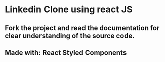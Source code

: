 <h1>Linkedin Clone using react JS</h1>
<h2>Fork the project and read the documentation for clear understanding of the source code.</h2>
<h2>Made with: React Styled Components</h2>
